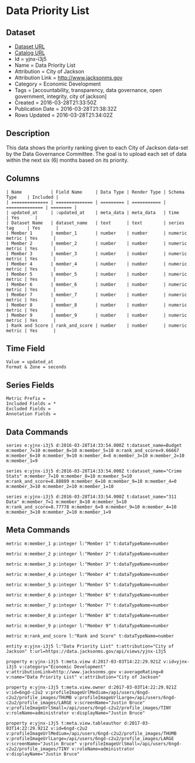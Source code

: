 # Data Priority List

## Dataset

* [Dataset URL](https://data.jacksonms.gov/api/views/yjnx-i3j5/rows.json?accessType=DOWNLOAD)
* [Catalog URL](https://catalog.data.gov/dataset/data-priority-list)
* Id = yjnx-i3j5
* Name = Data Priority List
* Attribution = City of Jackson
* Attribution Link = http://www.jacksonms.gov
* Category = Economic Development
* Tags = [accountability, transparency, data governance, open government, integrity, city of jackson]
* Created = 2016-03-28T21:33:50Z
* Publication Date = 2016-03-28T21:38:32Z
* Rows Updated = 2016-03-28T21:34:02Z

## Description

This data shows the priority ranking given to each City of Jackson data-set by the Data Governance Committee. The goal is to upload each set of data within the next six (6) months based on its priority.

## Columns

```ls
| Name           | Field Name     | Data Type | Render Type | Schema Type    | Included | 
| ============== | ============== | ========= | =========== | ============== | ======== | 
| updated_at     | :updated_at    | meta_data | meta_data   | time           | Yes      | 
| Dataset Name   | dataset_name   | text      | text        | series tag     | Yes      | 
| Member 1       | member_1       | number    | number      | numeric metric | Yes      | 
| Member 2       | member_2       | number    | number      | numeric metric | Yes      | 
| Member 3       | member_3       | number    | number      | numeric metric | Yes      | 
| Member 4       | member_4       | number    | number      | numeric metric | Yes      | 
| Member 5       | member_5       | number    | number      | numeric metric | Yes      | 
| Member 6       | member_6       | number    | number      | numeric metric | Yes      | 
| Member 7       | member_7       | number    | number      | numeric metric | Yes      | 
| Member 8       | member_8       | number    | number      | numeric metric | Yes      | 
| Member 9       | member_9       | number    | number      | numeric metric | Yes      | 
| Rank and Score | rank_and_score | number    | number      | numeric metric | Yes      | 
```

## Time Field

```ls
Value = updated_at
Format & Zone = seconds
```

## Series Fields

```ls
Metric Prefix = 
Included Fields = *
Excluded Fields = 
Annotation Fields = 
```

## Data Commands

```ls
series e:yjnx-i3j5 d:2016-03-28T14:33:54.000Z t:dataset_name=Budget m:member_7=10 m:member_8=10 m:member_5=10 m:rank_and_score=9.66667 m:member_6=10 m:member_9=10 m:member_4=8 m:member_3=10 m:member_2=10 m:member_1=9

series e:yjnx-i3j5 d:2016-03-28T14:33:54.000Z t:dataset_name="Crime Stats" m:member_7=10 m:member_8=10 m:member_5=10 m:rank_and_score=8.88889 m:member_6=10 m:member_9=10 m:member_4=0 m:member_3=10 m:member_2=10 m:member_1=10

series e:yjnx-i3j5 d:2016-03-28T14:33:54.000Z t:dataset_name="311 Data" m:member_7=1 m:member_8=10 m:member_5=10 m:rank_and_score=8.77778 m:member_6=9 m:member_9=10 m:member_4=10 m:member_3=10 m:member_2=10 m:member_1=9
```

## Meta Commands

```ls
metric m:member_1 p:integer l:"Member 1" t:dataTypeName=number

metric m:member_2 p:integer l:"Member 2" t:dataTypeName=number

metric m:member_3 p:integer l:"Member 3" t:dataTypeName=number

metric m:member_4 p:integer l:"Member 4" t:dataTypeName=number

metric m:member_5 p:integer l:"Member 5" t:dataTypeName=number

metric m:member_6 p:integer l:"Member 6" t:dataTypeName=number

metric m:member_7 p:integer l:"Member 7" t:dataTypeName=number

metric m:member_8 p:integer l:"Member 8" t:dataTypeName=number

metric m:member_9 p:integer l:"Member 9" t:dataTypeName=number

metric m:rank_and_score l:"Rank and Score" t:dataTypeName=number

entity e:yjnx-i3j5 l:"Data Priority List" t:attribution="City of Jackson" t:url=https://data.jacksonms.gov/api/views/yjnx-i3j5

property e:yjnx-i3j5 t:meta.view d:2017-03-03T14:22:29.921Z v:id=yjnx-i3j5 v:category="Economic Development" v:attributionLink=http://www.jacksonms.gov v:averageRating=0 v:name="Data Priority List" v:attribution="City of Jackson"

property e:yjnx-i3j5 t:meta.view.owner d:2017-03-03T14:22:29.921Z v:id=6ngd-c2u2 v:profileImageUrlMedium=/api/users/6ngd-c2u2/profile_images/THUMB v:profileImageUrlLarge=/api/users/6ngd-c2u2/profile_images/LARGE v:screenName="Justin Bruce" v:profileImageUrlSmall=/api/users/6ngd-c2u2/profile_images/TINY v:roleName=administrator v:displayName="Justin Bruce"

property e:yjnx-i3j5 t:meta.view.tableauthor d:2017-03-03T14:22:29.921Z v:id=6ngd-c2u2 v:profileImageUrlMedium=/api/users/6ngd-c2u2/profile_images/THUMB v:profileImageUrlLarge=/api/users/6ngd-c2u2/profile_images/LARGE v:screenName="Justin Bruce" v:profileImageUrlSmall=/api/users/6ngd-c2u2/profile_images/TINY v:roleName=administrator v:displayName="Justin Bruce"
```